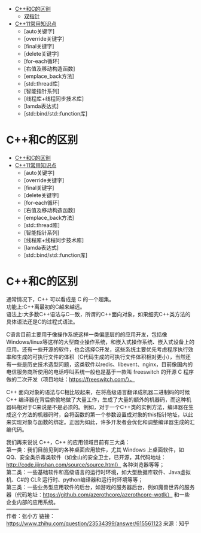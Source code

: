 <!-- GFM-TOC -->
* [C++和C的区别](#C++和C的区别)
    * [双指针](#双指针)
* [C++11常用知识点](#c++11常用知识点)
    * [auto关键字]
    * [override关键字]
    * [final关键字]
    * [delete关键字]
    * [for-each循环]
    * [右值及移动构造函数]
    * [emplace_back方法]
    * [std::thread库]
    * [智能指针系列]
    * [线程库+线程同步技术库]
    * [lamda表达式]
    * [std::bind/std::function库]
<!-- GFM-TOC -->


# C++和C的区别


<!-- GFM-TOC -->
* [C++和C的区别](#C++和C的区别)
* [C++11常用知识点](#c++11常用知识点)
    * [auto关键字]
    * [override关键字]
    * [final关键字]
    * [delete关键字]
    * [for-each循环]
    * [右值及移动构造函数]
    * [emplace_back方法]
    * [std::thread库]
    * [智能指针系列]
    * [线程库+线程同步技术库]
    * [lamda表达式]
    * [std::bind/std::function库]
<!-- GFM-TOC -->


# C++和C的区别
通常情况下，C++ 可以看成是 C 的一个超集。  
功能上:C++离最初的C越来越远。  
语法上:大多数C++语法与C一致，所谓的C++面向对象，如果细究C++类方法的具体语法还是C的过程式语法。

C语言目前主要用于像操作系统这样一类偏底层的的应用开发，包括像 Windows/linux等这样的大型商业操作系统，和嵌入式操作系统、嵌入式设备上的应用。还有一些开源的软件，也会选择C开发，这些系统主要优先考虑程序执行效率和生成的可执行文件的体积（C代码生成的可执行文件体积相对更小），当然还有一些是历史技术选型问题，这类软件以redis、libevent、nginx，目前像国内的电信服务商所使用的电话呼叫系统一般也是基于一款叫 freeswitch 的开源 C 程序做的二次开发（项目地址：https://freeswitch.com/）。

C++ 面向对象的语法与C相比较起来，在将高级语言翻译成机器二进制码的时候C++ 编译器在背后偷偷地做了大量工作，生成了大量的额外的机器码，而这种机器码相对于C来说是不是必须的。例如，对于一个C++类的实例方法，编译器在生成这个方法的机器码时，会将函数的第一个参数设置成对象的this指针地址，以此来实现对象与函数的绑定。正因为如此，许多开发者会优化和调整编译器生成的汇编代码。

我们再来说说 C++，C++ 的应用领域目前有三大类：  
第一类：我们目前见到的各种桌面应用软件，尤其 Windows 上桌面软件，如 QQ、安全类杀毒类软件（如金山的安全卫士，已开源，其代码地址：http://code.ijinshan.com/source/source.html）
各种浏览器等等；  
第二类：一些基础软件和高级语言的运行时环境，如大型数据库软件、Java虚拟机、C#的 CLR 运行时、python编译器和运行时环境等等；  
第三类：一些业务型应用软件的后台，如游戏的服务器后台，例如魔兽世界的服务器（代码地址：https://github.com/azerothcore/azerothcore-wotlk）
和一些企业内部的应用系统。  
——————————  
作者：张小方
链接：https://www.zhihu.com/question/23534399/answer/615561123
来源：知乎
